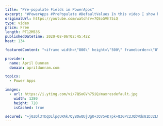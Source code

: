 ```yaml
---
title: "Pre-populate Fields in PowerApps"
excerpt: "#PowerApps #PrePopulate #DefaultValues In this video I show how you can pre-populate fields in PowerApps including:  date, choice, person and single line of text fields.  Some additional concepts you'll learn include: ✅  How to check the form mode ✅  Default Date field to todays date ✅  Default person"
originalUrl: https://youtube.com/watch?v=7QSoGVh75iQ
type: video
price: Free
length: PT12M53S
publishedDateTime: 2020-08-06T02:45:42Z
heat: 134

featuredContent: "<iframe width=\"800\" height=\"500\" frameborder=\"0\" src=\"https://www.youtube.com/embed/7QSoGVh75iQ\" allow=\"accelerometer; autoplay; encrypted-media; gyroscope; picture-in-picture\" allowfullscreen></iframe>"

provider:
  name: April Dunnam
  domain: aprildunnam.com

topics:
  - Power Apps

images:
  - url: https://i.ytimg.com/vi/7QSoGVh75iQ/maxresdefault.jpg
    width: 1280
    height: 720
    isCached: true

secured: "+j0ZQl3TDqDLlpqURAk/QyBOwQUjUgO+3QV5vD7pk+Q3GPc2JQbWds81D32L9rtJChAMP+7aKzDVNZFiRTIGUyGsTNjzljOHK9c4bZSo92bW284odfmiKDZIJYbnqzVCTI7Ctb+0s709szBisQwSDrZO+JH/NRhzXGjkV2DJJgYBY8fYkaX6YdJ9h9S16hVxAwtVRODrCnc4MmrYCNbNaLFJbRPYTyKyJ/zMmwBU2NMb7m053UFHBCwuCqEdvbypf7r/tBnrP4YNldPQE0hRi3lvSP//Fsy6LB/yXszk0rhBASmOk2xscnROrrd71kmVgZHW4fIYX+xkEVS7F0XSKS3nq6ewsQh8HBQNMxMq2ravT/VROcBluRmodqSjMMW2yQtPkgPdHhxnfUdXW6x84czZqQ7p9C5v4ZB5mhYjjns=;i9P3Vj5mJftzSGOcRCPRMA=="
---
```


